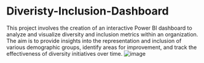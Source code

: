 # Diveristy-Inclusion-Dashboard
This project involves the creation of an interactive Power BI dashboard to analyze and visualize diversity and inclusion metrics within an organization. The aim is to provide insights into the representation and inclusion of various demographic groups, identify areas for improvement, and track the effectiveness of diversity initiatives over time.
![image](https://github.com/user-attachments/assets/82aa3dc5-a066-44e0-84d8-aac1bae9af06)

